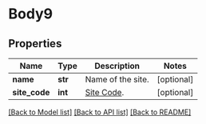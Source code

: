 # Body9

## Properties
Name | Type | Description | Notes
------------ | ------------- | ------------- | -------------
**name** | **str** | Name of the site. | [optional] 
**site_code** | **int** | [Site Code](https://support.zoom.us/hc/en-us/articles/360020809672-Managing-Multiple-Sites#h_79ca9c8f-c97b-4486-aa59-d0d9d31a525b). | [optional] 

[[Back to Model list]](../README.md#documentation-for-models) [[Back to API list]](../README.md#documentation-for-api-endpoints) [[Back to README]](../README.md)

